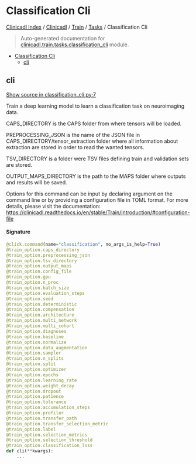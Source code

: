# Classification Cli

[Clinicadl Index](../../../README.md#clinicadl-index) /
[Clinicadl](../../index.md#clinicadl) /
[Train](../index.md#train) /
[Tasks](./index.md#tasks) /
Classification Cli

> Auto-generated documentation for [clinicadl.train.tasks.classification_cli](../../../../clinicadl/train/tasks/classification_cli.py) module.

- [Classification Cli](#classification-cli)
  - [cli](#cli)

## cli

[Show source in classification_cli.py:7](../../../../clinicadl/train/tasks/classification_cli.py#L7)

Train a deep learning model to learn a classification task on neuroimaging data.

CAPS_DIRECTORY is the CAPS folder from where tensors will be loaded.

PREPROCESSING_JSON is the name of the JSON file in CAPS_DIRECTORY/tensor_extraction folder where
all information about extraction are stored in order to read the wanted tensors.

TSV_DIRECTORY is a folder were TSV files defining train and validation sets are stored.

OUTPUT_MAPS_DIRECTORY is the path to the MAPS folder where outputs and results will be saved.

Options for this command can be input by declaring argument on the command line or by providing a
configuration file in TOML format. For more details, please visit the documentation:
https://clinicadl.readthedocs.io/en/stable/Train/Introduction/#configuration-file

#### Signature

```python
@click.command(name="classification", no_args_is_help=True)
@train_option.caps_directory
@train_option.preprocessing_json
@train_option.tsv_directory
@train_option.output_maps
@train_option.config_file
@train_option.gpu
@train_option.n_proc
@train_option.batch_size
@train_option.evaluation_steps
@train_option.seed
@train_option.deterministic
@train_option.compensation
@train_option.architecture
@train_option.multi_network
@train_option.multi_cohort
@train_option.diagnoses
@train_option.baseline
@train_option.normalize
@train_option.data_augmentation
@train_option.sampler
@train_option.n_splits
@train_option.split
@train_option.optimizer
@train_option.epochs
@train_option.learning_rate
@train_option.weight_decay
@train_option.dropout
@train_option.patience
@train_option.tolerance
@train_option.accumulation_steps
@train_option.profiler
@train_option.transfer_path
@train_option.transfer_selection_metric
@train_option.label
@train_option.selection_metrics
@train_option.selection_threshold
@train_option.classification_loss
def cli(**kwargs):
    ...
```